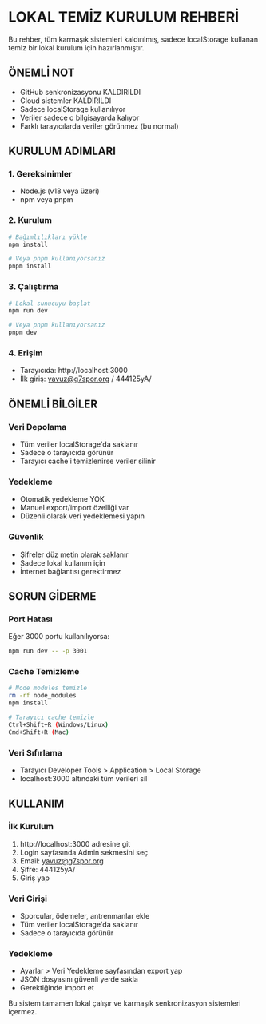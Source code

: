 # LOKAL TEMİZ KURULUM REHBERİ

Bu rehber, tüm karmaşık sistemleri kaldırılmış, sadece localStorage kullanan temiz bir lokal kurulum için hazırlanmıştır.

## ÖNEMLİ NOT
- GitHub senkronizasyonu KALDIRILDI
- Cloud sistemler KALDIRILDI  
- Sadece localStorage kullanılıyor
- Veriler sadece o bilgisayarda kalıyor
- Farklı tarayıcılarda veriler görünmez (bu normal)

## KURULUM ADIMLARI

### 1. Gereksinimler
- Node.js (v18 veya üzeri)
- npm veya pnpm

### 2. Kurulum
```bash
# Bağımlılıkları yükle
npm install

# Veya pnpm kullanıyorsanız
pnpm install
```

### 3. Çalıştırma
```bash
# Lokal sunucuyu başlat
npm run dev

# Veya pnpm kullanıyorsanız
pnpm dev
```

### 4. Erişim
- Tarayıcıda: http://localhost:3000
- İlk giriş: yavuz@g7spor.org / 444125yA/

## ÖNEMLİ BİLGİLER

### Veri Depolama
- Tüm veriler localStorage'da saklanır
- Sadece o tarayıcıda görünür
- Tarayıcı cache'i temizlenirse veriler silinir

### Yedekleme
- Otomatik yedekleme YOK
- Manuel export/import özelliği var
- Düzenli olarak veri yedeklemesi yapın

### Güvenlik
- Şifreler düz metin olarak saklanır
- Sadece lokal kullanım için
- İnternet bağlantısı gerektirmez

## SORUN GİDERME

### Port Hatası
Eğer 3000 portu kullanılıyorsa:
```bash
npm run dev -- -p 3001
```

### Cache Temizleme
```bash
# Node modules temizle
rm -rf node_modules
npm install

# Tarayıcı cache temizle
Ctrl+Shift+R (Windows/Linux)
Cmd+Shift+R (Mac)
```

### Veri Sıfırlama
- Tarayıcı Developer Tools > Application > Local Storage
- localhost:3000 altındaki tüm verileri sil

## KULLANIM

### İlk Kurulum
1. http://localhost:3000 adresine git
2. Login sayfasında Admin sekmesini seç
3. Email: yavuz@g7spor.org
4. Şifre: 444125yA/
5. Giriş yap

### Veri Girişi
- Sporcular, ödemeler, antrenmanlar ekle
- Tüm veriler localStorage'da saklanır
- Sadece o tarayıcıda görünür

### Yedekleme
- Ayarlar > Veri Yedekleme sayfasından export yap
- JSON dosyasını güvenli yerde sakla
- Gerektiğinde import et

Bu sistem tamamen lokal çalışır ve karmaşık senkronizasyon sistemleri içermez.